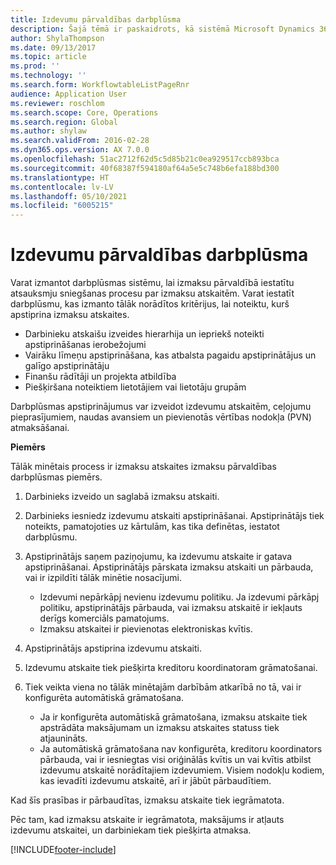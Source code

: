 ```yaml
---
title: Izdevumu pārvaldības darbplūsma
description: Šajā tēmā ir paskaidrots, kā sistēmā Microsoft Dynamics 365 Finance izmantot darbplūsmas sistēmu, lai izmaksu pārvaldībā iestatītu atsauksmju sniegšanas procesu par izmaksu atskaitēm.
author: ShylaThompson
ms.date: 09/13/2017
ms.topic: article
ms.prod: ''
ms.technology: ''
ms.search.form: WorkflowtableListPageRnr
audience: Application User
ms.reviewer: roschlom
ms.search.scope: Core, Operations
ms.search.region: Global
ms.author: shylaw
ms.search.validFrom: 2016-02-28
ms.dyn365.ops.version: AX 7.0.0
ms.openlocfilehash: 51ac2712f62d5c5d85b21c0ea929517ccb893bca
ms.sourcegitcommit: 40f68387f594180af64a5e5c748b6efa188bd300
ms.translationtype: HT
ms.contentlocale: lv-LV
ms.lasthandoff: 05/10/2021
ms.locfileid: "6005215"
---
```

# <a name="expense-management-workflow"></a>Izdevumu pārvaldības darbplūsma

Varat izmantot darbplūsmas sistēmu, lai izmaksu pārvaldībā iestatītu atsauksmju sniegšanas procesu par izmaksu atskaitēm. Varat iestatīt darbplūsmu, kas izmanto tālāk norādītos kritērijus, lai noteiktu, kurš apstiprina izmaksu atskaites.

- Darbinieku atskaišu izveides hierarhija un iepriekš noteikti apstiprināšanas ierobežojumi
- Vairāku līmeņu apstiprināšana, kas atbalsta pagaidu apstiprinātājus un galīgo apstiprinātāju
- Finanšu rādītāji un projekta atbildība
- Piešķiršana noteiktiem lietotājiem vai lietotāju grupām

Darbplūsmas apstiprinājumus var izveidot izdevumu atskaitēm, ceļojumu pieprasījumiem, naudas avansiem un pievienotās vērtības nodokļa (PVN) atmaksāšanai.

**Piemērs**

Tālāk minētais process ir izmaksu atskaites izmaksu pārvaldības darbplūsmas piemērs.

1. Darbinieks izveido un saglabā izmaksu atskaiti.
2. Darbinieks iesniedz izdevumu atskaiti apstiprināšanai. Apstiprinātājs tiek noteikts, pamatojoties uz kārtulām, kas tika definētas, iestatot darbplūsmu.
3. Apstiprinātājs saņem paziņojumu, ka izdevumu atskaite ir gatava apstiprināšanai. Apstiprinātājs pārskata izmaksu atskaiti un pārbauda, vai ir izpildīti tālāk minētie nosacījumi.

    - Izdevumi nepārkāpj nevienu izdevumu politiku. Ja izdevumi pārkāpj politiku, apstiprinātājs pārbauda, vai izmaksu atskaitē ir iekļauts derīgs komerciāls pamatojums.
    - Izmaksu atskaitei ir pievienotas elektroniskas kvītis.

4. Apstiprinātājs apstiprina izdevumu atskaiti.
5. Izdevumu atskaite tiek piešķirta kreditoru koordinatoram grāmatošanai.
6. Tiek veikta viena no tālāk minētajām darbībām atkarībā no tā, vai ir konfigurēta automātiskā grāmatošana.

    - Ja ir konfigurēta automātiskā grāmatošana, izmaksu atskaite tiek apstrādāta maksājumam un izmaksu atskaites statuss tiek atjaunināts.
    - Ja automātiskā grāmatošana nav konfigurēta, kreditoru koordinators pārbauda, vai ir iesniegtas visi oriģinālās kvītis un vai kvītis atbilst izdevumu atskaitē norādītajiem izdevumiem. Visiem nodokļu kodiem, kas ievadīti izdevumu atskaitē, arī ir jābūt pārbaudītiem.

Kad šīs prasības ir pārbaudītas, izmaksu atskaite tiek iegrāmatota.

Pēc tam, kad izmaksu atskaite ir iegrāmatota, maksājums ir atļauts izdevumu atskaitei, un darbiniekam tiek piešķirta atmaksa.


[!INCLUDE[footer-include](../includes/footer-banner.md)]